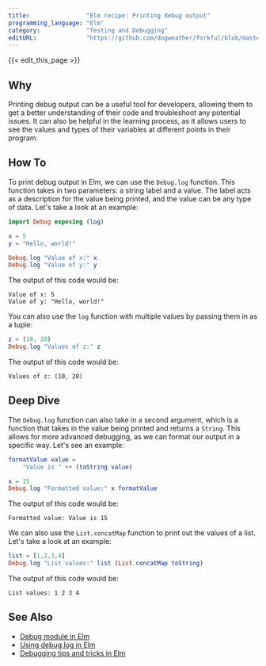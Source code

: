 ```yaml
---
title:                "Elm recipe: Printing debug output"
programming_language: "Elm"
category:             "Testing and Debugging"
editURL:              "https://github.com/dogweather/forkful/blob/master/content/en/elm/printing-debug-output.md"
---
```


{{< edit_this_page >}}

## Why

Printing debug output can be a useful tool for developers, allowing them to get a better understanding of their code and troubleshoot any potential issues. It can also be helpful in the learning process, as it allows users to see the values and types of their variables at different points in their program.

## How To

To print debug output in Elm, we can use the `Debug.log` function. This function takes in two parameters: a string label and a value. The label acts as a description for the value being printed, and the value can be any type of data. Let's take a look at an example:

```Elm
import Debug exposing (log)

x = 5
y = "Hello, world!"

Debug.log "Value of x:" x
Debug.log "Value of y:" y
```

The output of this code would be:

```
Value of x: 5
Value of y: "Hello, world!"
```

You can also use the `log` function with multiple values by passing them in as a tuple:

```Elm
z = (10, 20)
Debug.log "Values of z:" z
```

The output of this code would be:

```
Values of z: (10, 20)
```

## Deep Dive

The `Debug.log` function can also take in a second argument, which is a function that takes in the value being printed and returns a `String`. This allows for more advanced debugging, as we can format our output in a specific way. Let's see an example:

```Elm
formatValue value =
    "Value is " ++ (toString value)

x = 15
Debug.log "Formatted value:" x formatValue
```

The output of this code would be:

```
Formatted value: Value is 15
```

We can also use the `List.concatMap` function to print out the values of a list. Let's take a look at an example:

```Elm
list = [1,2,3,4]
Debug.log "List values:" list (List.concatMap toString)
```

The output of this code would be:

```
List values: 1 2 3 4
```

## See Also

- [Debug module in Elm](https://package.elm-lang.org/packages/elm/core/latest/Debug)
- [Using debug.log in Elm](https://guide.elm-lang.org/debugging/debugging.html)
- [Debugging tips and tricks in Elm](https://www.stephenpfrank.com/posts/2015-09-02-elm-debugging-tips-tricks.html)